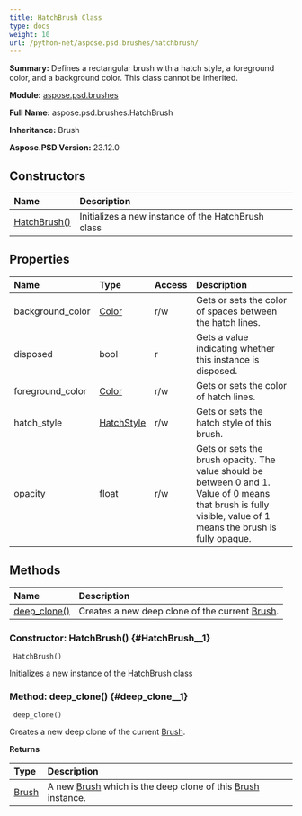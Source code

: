 ```yaml
---
title: HatchBrush Class
type: docs
weight: 10
url: /python-net/aspose.psd.brushes/hatchbrush/
---
```


**Summary:** Defines a rectangular brush with a hatch style, a foreground color, and a background color. This class cannot be inherited.

**Module:** [aspose.psd.brushes](/psd/python-net/aspose.psd.brushes/)

**Full Name:** aspose.psd.brushes.HatchBrush

**Inheritance:** Brush

**Aspose.PSD Version:** 23.12.0

## **Constructors**
| **Name** | **Description** |
| :- | :- |
| [HatchBrush()](#HatchBrush__1) | Initializes a new instance of the HatchBrush class |
## **Properties**
| **Name** | **Type** | **Access** | **Description** |
| :- | :- | :- | :- |
| background_color | [Color](/psd/python-net/aspose.psd/color) | r/w | Gets or sets the color of spaces between the hatch lines. |
| disposed | bool | r | Gets a value indicating whether this instance is disposed. |
| foreground_color | [Color](/psd/python-net/aspose.psd/color) | r/w | Gets or sets the color of hatch lines. |
| hatch_style | [HatchStyle](/psd/python-net/aspose.psd/hatchstyle) | r/w | Gets or sets the hatch style of this brush. |
| opacity | float | r/w | Gets or sets the brush opacity. The value should be between 0 and 1. Value of 0 means that brush is fully visible, value of 1 means the brush is fully opaque. |
## **Methods**
| **Name** | **Description** |
| :- | :- |
| [deep_clone()](#deep_clone__1) | Creates a new deep clone of the current [Brush](/psd/python-net/aspose.psd/brush/). |


### Constructor: HatchBrush() {#HatchBrush__1}


```
 HatchBrush() 
```

Initializes a new instance of the HatchBrush class

### Method: deep_clone() {#deep_clone__1}


```
 deep_clone() 
```

Creates a new deep clone of the current [Brush](/psd/python-net/aspose.psd/brush/).

**Returns**

| Type | Description |
| :- | :- |
| [Brush](/psd/python-net/aspose.psd/brush) | A new [Brush](/psd/python-net/aspose.psd/brush/) which is the deep clone of this [Brush](/psd/python-net/aspose.psd/brush/) instance. |


